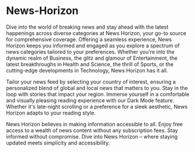 # News-Horizon

Dive into the world of breaking news and stay ahead with the latest happenings across diverse categories at News Horizon, your go-to source for comprehensive coverage. Offering a seamless experience, News Horizon keeps you informed and engaged as you explore a spectrum of news categories tailored to your preferences. Whether you're into the dynamic realm of Business, the glitz and glamour of Entertainment, the latest breakthroughs in Health and Science, the thrill of Sports, or the cutting-edge developments in Technology, News Horizon has it all.

Tailor your news feed by selecting your country of interest, ensuring a personalized blend of global and local news that matters to you. Stay in the loop with stories that impact your region. Immerse yourself in a comfortable and visually pleasing reading experience with our Dark Mode feature. Whether it's late-night scrolling or a preference for a sleek aesthetic, News Horizon adapts to your reading style.

News Horizon believes in making information accessible to all. Enjoy free access to a wealth of news content without any subscription fees. Stay informed without compromise. Dive into News Horizon – where staying updated meets simplicity and accessibility.
